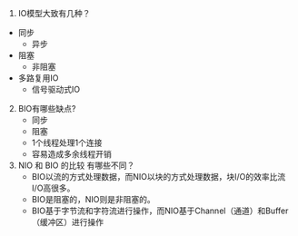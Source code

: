 1. IO模型大致有几种？
+ 同步
   + 异步
+ 阻塞
   + 非阻塞
+ 多路复用IO
   + 信号驱动式IO
2. BIO有哪些缺点?
   + 同步
   + 阻塞
   + 1个线程处理1个连接
   + 容易造成多余线程开销
3. NIO 和 BIO 的比较 有哪些不同？
   + BIO以流的方式处理数据，而NIO以块的方式处理数据，块I/O的效率比流I/O高很多。 
   + BIO是阻塞的，NIO则是非阻塞的。
   + BIO基于字节流和字符流进行操作，而NIO基于Channel（通道）和Buffer（缓冲区）进行操作

